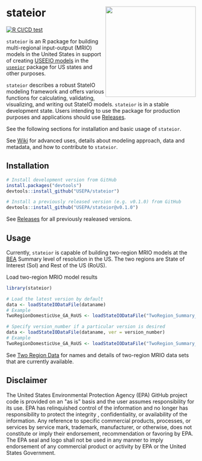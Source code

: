 # stateior <img src="inst/img/logo.png" align="right" width="240" />
<!-- badges: start -->
[![R CI/CD test](https://github.com/USEPA/stateior/actions/workflows/R-CMD-check.yaml/badge.svg)](https://github.com/USEPA/stateior/actions/workflows/R-CMD-check.yaml)

`stateior` is an R package for building multi-regional input-output (MRIO) models in the United States in support of creating [USEEIO models](https://www.epa.gov/land-research/us-environmentally-extended-input-output-useeio-models) in the [`useeior`](https://github.com/USEPA/useeior) package for US states and other purposes.

`stateior` describes a robust StateIO modeling framework and offers various functions for calculating, validating, visualizing, and writing out StateIO models.
`stateior` is in a stable development state.
Users intending to use the package for production purposes and applications should use [Releases](https://github.com/USEPA/stateior/releases).

See the following sections for installation and basic usage of `stateior`.

See [Wiki](https://github.com/USEPA/stateior/wiki) for advanced uses, details about modeling approach, data and metadata, and how to contribute to `stateior`.

## Installation

```r
# Install development version from GitHub
install.packages("devtools")
devtools::install_github("USEPA/stateior")
```

```r
# Install a previously released version (e.g. v0.1.0) from GitHub
devtools::install_github("USEPA/stateior@v0.1.0")
```

See [Releases](https://github.com/USEPA/stateior/releases) for all previously realeased versions.

## Usage

Currently, `stateior` is capable of building two-region MRIO models at the [BEA](https://www.bea.gov/) Summary level of resolution in the US.
The two regions are State of Interest (SoI) and Rest of the US (RoUS).

Load two-region MRIO model results

```r
library(stateior)

# Load the latest version by default
data <- loadStateIODataFile(dataname)
# Example
TwoRegionDomesticUse_GA_RoUS <- loadStateIODataFile("TwoRegion_Summary_DomesticUse_2012")[["Georgia"]]

# Specify version_number if a particular version is desired
data <- loadStateIODataFile(dataname, ver = version_number)
# Example
TwoRegionDomesticUse_GA_RoUS <- loadStateIODataFile("TwoRegion_Summary_DomesticUse_2012", ver = "0.1.0")[["Georgia"]]
```

See [Two Region Data](format_specs/TwoRegionData.md#data) for names and details of two-region MRIO data sets that are currently available.

## Disclaimer

The United States Environmental Protection Agency (EPA) GitHub project code is provided on an "as is" basis and the user assumes responsibility for its use.  EPA has relinquished control of the information and no longer has responsibility to protect the integrity , confidentiality, or availability of the information.  Any reference to specific commercial products, processes, or services by service mark, trademark, manufacturer, or otherwise, does not constitute or imply their endorsement, recommendation or favoring by EPA.  The EPA seal and logo shall not be used in any manner to imply endorsement of any commercial product or activity by EPA or the United States Government.

 
